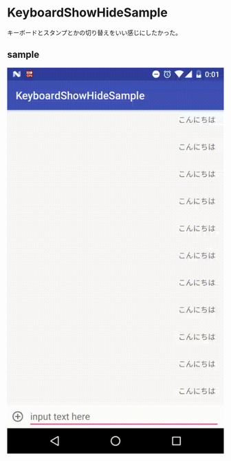 # KeyboardShowHideSample

キーボードとスタンプとかの切り替えをいい感じにしたかった。

## sample

![sample](https://github.com/wakwak3125/KeyboardShowHideSample/blob/master/art/sample.gif)
